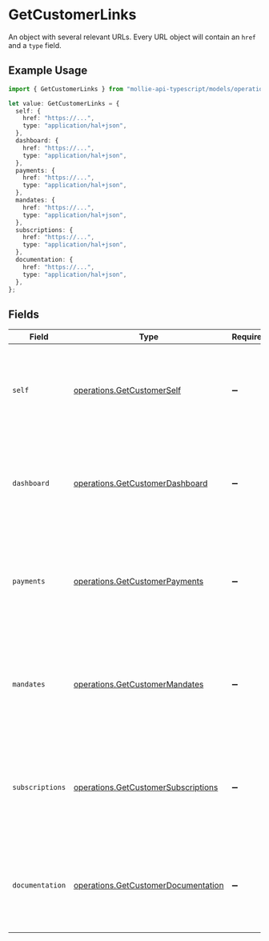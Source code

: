 # GetCustomerLinks

An object with several relevant URLs. Every URL object will contain an `href` and a `type` field.

## Example Usage

```typescript
import { GetCustomerLinks } from "mollie-api-typescript/models/operations";

let value: GetCustomerLinks = {
  self: {
    href: "https://...",
    type: "application/hal+json",
  },
  dashboard: {
    href: "https://...",
    type: "application/hal+json",
  },
  payments: {
    href: "https://...",
    type: "application/hal+json",
  },
  mandates: {
    href: "https://...",
    type: "application/hal+json",
  },
  subscriptions: {
    href: "https://...",
    type: "application/hal+json",
  },
  documentation: {
    href: "https://...",
    type: "application/hal+json",
  },
};
```

## Fields

| Field                                                                                                                                  | Type                                                                                                                                   | Required                                                                                                                               | Description                                                                                                                            |
| -------------------------------------------------------------------------------------------------------------------------------------- | -------------------------------------------------------------------------------------------------------------------------------------- | -------------------------------------------------------------------------------------------------------------------------------------- | -------------------------------------------------------------------------------------------------------------------------------------- |
| `self`                                                                                                                                 | [operations.GetCustomerSelf](../../models/operations/getcustomerself.md)                                                               | :heavy_minus_sign:                                                                                                                     | In v2 endpoints, URLs are commonly represented as objects with an `href` and `type` field.                                             |
| `dashboard`                                                                                                                            | [operations.GetCustomerDashboard](../../models/operations/getcustomerdashboard.md)                                                     | :heavy_minus_sign:                                                                                                                     | In v2 endpoints, URLs are commonly represented as objects with an `href` and `type` field.                                             |
| `payments`                                                                                                                             | [operations.GetCustomerPayments](../../models/operations/getcustomerpayments.md)                                                       | :heavy_minus_sign:                                                                                                                     | The API resource URL of the [payments](list-payments) linked to this customer. Omitted if no such payments<br/>exist (yet).            |
| `mandates`                                                                                                                             | [operations.GetCustomerMandates](../../models/operations/getcustomermandates.md)                                                       | :heavy_minus_sign:                                                                                                                     | The API resource URL of the [mandates](list-mandates) linked to this customer. Omitted if no such mandates<br/>exist (yet).            |
| `subscriptions`                                                                                                                        | [operations.GetCustomerSubscriptions](../../models/operations/getcustomersubscriptions.md)                                             | :heavy_minus_sign:                                                                                                                     | The API resource URL of the [subscriptions](list-subscriptions) linked to this customer. Omitted if no such<br/>subscriptions exist (yet). |
| `documentation`                                                                                                                        | [operations.GetCustomerDocumentation](../../models/operations/getcustomerdocumentation.md)                                             | :heavy_minus_sign:                                                                                                                     | In v2 endpoints, URLs are commonly represented as objects with an `href` and `type` field.                                             |
